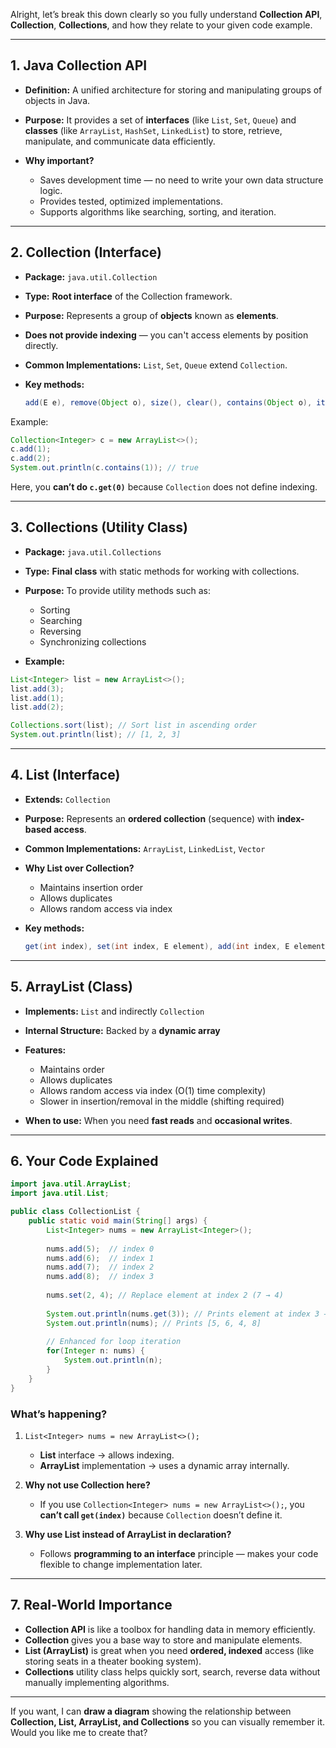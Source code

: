 Alright, let’s break this down clearly so you fully understand **Collection API**, **Collection**, **Collections**, and how they relate to your given code example.

---

## **1. Java Collection API**

* **Definition:** A unified architecture for storing and manipulating groups of objects in Java.
* **Purpose:** It provides a set of **interfaces** (like `List`, `Set`, `Queue`) and **classes** (like `ArrayList`, `HashSet`, `LinkedList`) to store, retrieve, manipulate, and communicate data efficiently.
* **Why important?**

  * Saves development time — no need to write your own data structure logic.
  * Provides tested, optimized implementations.
  * Supports algorithms like searching, sorting, and iteration.

---

## **2. Collection (Interface)**

* **Package:** `java.util.Collection`
* **Type:** **Root interface** of the Collection framework.
* **Purpose:** Represents a group of **objects** known as **elements**.
* **Does not provide indexing** — you can't access elements by position directly.
* **Common Implementations:** `List`, `Set`, `Queue` extend `Collection`.
* **Key methods:**

  ```java
  add(E e), remove(Object o), size(), clear(), contains(Object o), iterator()
  ```

Example:

```java
Collection<Integer> c = new ArrayList<>();
c.add(1);
c.add(2);
System.out.println(c.contains(1)); // true
```

Here, you **can’t do `c.get(0)`** because `Collection` does not define indexing.

---

## **3. Collections (Utility Class)**

* **Package:** `java.util.Collections`
* **Type:** **Final class** with static methods for working with collections.
* **Purpose:** To provide utility methods such as:

  * Sorting
  * Searching
  * Reversing
  * Synchronizing collections
* **Example:**

```java
List<Integer> list = new ArrayList<>();
list.add(3);
list.add(1);
list.add(2);

Collections.sort(list); // Sort list in ascending order
System.out.println(list); // [1, 2, 3]
```

---

## **4. List (Interface)**

* **Extends:** `Collection`
* **Purpose:** Represents an **ordered collection** (sequence) with **index-based access**.
* **Common Implementations:** `ArrayList`, `LinkedList`, `Vector`
* **Why List over Collection?**

  * Maintains insertion order
  * Allows duplicates
  * Allows random access via index
* **Key methods:**

  ```java
  get(int index), set(int index, E element), add(int index, E element)
  ```

---

## **5. ArrayList (Class)**

* **Implements:** `List` and indirectly `Collection`
* **Internal Structure:** Backed by a **dynamic array**
* **Features:**

  * Maintains order
  * Allows duplicates
  * Allows random access via index (O(1) time complexity)
  * Slower in insertion/removal in the middle (shifting required)
* **When to use:** When you need **fast reads** and **occasional writes**.

---

## **6. Your Code Explained**

```java
import java.util.ArrayList;
import java.util.List;

public class CollectionList {
    public static void main(String[] args) {
        List<Integer> nums = new ArrayList<Integer>();
        
        nums.add(5);  // index 0
        nums.add(6);  // index 1
        nums.add(7);  // index 2
        nums.add(8);  // index 3
        
        nums.set(2, 4); // Replace element at index 2 (7 → 4)
        
        System.out.println(nums.get(3)); // Prints element at index 3 → 8
        System.out.println(nums); // Prints [5, 6, 4, 8]
        
        // Enhanced for loop iteration
        for(Integer n: nums) {
            System.out.println(n);
        }
    }
}
```

### **What’s happening?**

1. `List<Integer> nums = new ArrayList<>();`

   * **List** interface → allows indexing.
   * **ArrayList** implementation → uses a dynamic array internally.

2. **Why not use Collection here?**

   * If you use `Collection<Integer> nums = new ArrayList<>();`, you **can’t call `get(index)`** because `Collection` doesn’t define it.

3. **Why use List instead of ArrayList in declaration?**

   * Follows **programming to an interface** principle — makes your code flexible to change implementation later.

---

## **7. Real-World Importance**

* **Collection API** is like a toolbox for handling data in memory efficiently.
* **Collection** gives you a base way to store and manipulate elements.
* **List (ArrayList)** is great when you need **ordered, indexed** access (like storing seats in a theater booking system).
* **Collections** utility class helps quickly sort, search, reverse data without manually implementing algorithms.

---

If you want, I can **draw a diagram** showing the relationship between **Collection, List, ArrayList, and Collections** so you can visually remember it.
Would you like me to create that?
